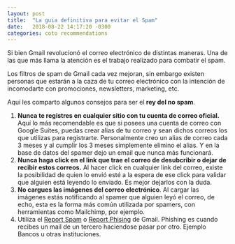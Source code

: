 ```yaml
---
layout: post
title:  "La guia definitiva para evitar el Spam"
date:   2018-08-22 14:17:20 -0300
categories: coto recommendations
---
```

Si bien Gmail revolucionó el correo electrónico de distintas maneras. Una de las que más llama la atención es el trabajo realizado para combatir el spam.

Los filtros de spam de Gmail cada vez mejoran, sin embargo existen personas que estarán a la caza de tu correo electrónico con la intención de incomodarte con promociones, newsletters, marketing, etc.

Aquí les comparto algunos consejos para ser el <b>rey del no spam</b>.

<ol>
	<li>
		<b>Nunca te registres en cualquier sitio con tu cuenta de correo oficial.</b> Aquí lo más recomendable es que si posees una cuenta de correo con Google Suites, puedas crear alias de tu correo y sean dichos correos los que utilizas para registrarte. Personalmente creo un alias de correo cada 3 meses y al cumplir los 3 meses simplemente elimino el alias. Y en la base de datos del spamer dejo un email que nunca más funcionará.
	</li>
	<li>
		<b>Nunca haga click en el link que trae el correo de desubcribir o dejar de recibir estos correos.</b> Al hacer click en cualquier link del correo, existe la posibilidad de quien lo envió esté a la espera de ese click para validar que alguien está leyendo lo enviado. Es mejor dejarlos con la duda.
	</li>
	<li>
		<b>No cargues las imágenes del correo electrónico</b>. Al cargar las imágenes estás notificando al spamer que alguien leyó el correo, de echo, esta es la forma más común utilizada por spamers, con herramientas como Mailchimp, por ejemplo.
	</li>
	<li>
		Utiliza el <a target="_blank" href="https://support.google.com/mail/answer/1366858?co=GENIE.Platform%3DiOS&hl=en" target="_blank">Report Spam</a> o <a target="_blank" href="https://support.google.com/mail/answer/8253?hl=en" target="_blank">Report Phising</a> de Gmail. Phishing es cuando recibes un mail de un tercero haciendose pasar por otro. Ejemplo Bancos u otras instituciones.
	</li>
</ol>

